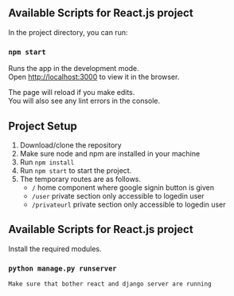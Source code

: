 
## Available Scripts for React.js project

In the project directory, you can run:

### `npm start`

Runs the app in the development mode.<br />
Open [http://localhost:3000](http://localhost:3000) to view it in the browser.

The page will reload if you make edits.<br />
You will also see any lint errors in the console.

## Project Setup

1. Download/clone the repository
2. Make sure node and npm are installed in your machine
3. Run `npm install`
4. Run `npm start` to start the project.
5. The temporary routes are as follows.
    * `/` home component where google signin button is given
    * `/user` private section only accessible to logedin user
    * `/privateurl` private section only accessible to logedin user
 
 
 ## Available Scripts for React.js project
 
 Install the required modules.
 
 ### `python manage.py runserver`
 
 `Make sure that bother react and django server are running`
 
 
 

